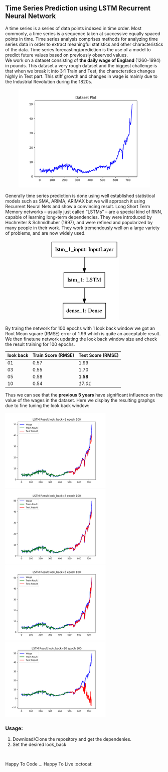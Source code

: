 ## Time Series Prediction using LSTM Recurrent Neural Network

A time series is a series of data points indexed in time order. Most commonly, a time series is a sequence taken at successive equally spaced points in time. Time series analysis comprises methods for analyzing time series data in order to extract meaningful statistics and other characteristics of the data. Time series forecasting/prediction is the use of a model to predict future values based on previously observed values. <br>
We work on a dataset consisting of <b> the daily wage of England </b> (1260-1994) in pounds. This dataset a very rough dataset and the biggest challenge is that when we break it into 3:1 Train and Test, the charecterstics changes highly in Test part. This stiff growth and changes in wage is mainly due to the Industrial Revolution during the 1820s.<br>

<p align="center"> <img width=420 src="https://github.com/Subarno/TimeSeriesPredictionLSTM/blob/master/img/data_plot.png"> </p>

Generally time series prediction is done using well established statistical models such as SMA, ARIMA, ARIMAX but we will approach it using Recurrent Neural Nets and show a convincing result. Long Short Term Memory networks – usually just called “LSTMs” – are a special kind of RNN, capable of learning long-term dependencies. They were introduced by Hochreiter & Schmidhuber (1997), and were refined and popularized by many people in their work. They work tremendously well on a large variety of problems, and are now widely used. 
<p align="center"> 
<img  src="https://github.com/Subarno/TimeSeriesPredictionLSTM/blob/master/img/model_lstm.png"> 
</p>
By traing the network for 100 epochs with 1 look back window we got an Root Mean square (RMSE) error of 1.99 which is quite an acceptable result. We then finetune network updating the look back window size and check the result training for 100 epochs. 

| __look back__ | __Train Score (RMSE)__ | __Test Score (RMSE)__ |
|---------------|------------------------|-----------------------|
| 01 | 0.57 | 1.99 |
| 03 | 0.55 | 1.70 |
| 05 | 0.58 | **1.58** |
| 10 | 0.54 | *17.01* |

Thus we can see that the **previous 5 years** have significant influence on the value of the wages in the dataset.
Here we display the resulting graphgs due to fine tuning the look back window:
<div>
  <div><img width="320" src="https://github.com/Subarno/TimeSeriesPredictionLSTM/blob/master/img/result_plot_lstm_1.png"> </div>
  <div><img  width="320" src="https://github.com/Subarno/TimeSeriesPredictionLSTM/blob/master/img/result_plot_lstm_3.png"> </div>
  <div><img  width="320" src="https://github.com/Subarno/TimeSeriesPredictionLSTM/blob/master/img/result_plot_lstm_5.png"></div>
  <div><img  width="320" src="https://github.com/Subarno/TimeSeriesPredictionLSTM/blob/master/img/result_plot_lstm_10.png"></div>
</div>

### Usage:
1. Download/Clone the repository and get the dependenies.
2. Set the desired look_back
```$python3 lstm.py
```

<br>
 Happy To Code ... Happy To Live :octocat:
